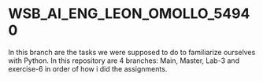 # WSB_AI_ENG_LEON_OMOLLO_54940

In this branch are the tasks we were supposed to do to familiarize ourselves with Python.
In this repository are 4 branches: Main, Master, Lab-3 and exercise-6 in order of how i did the assignments.
